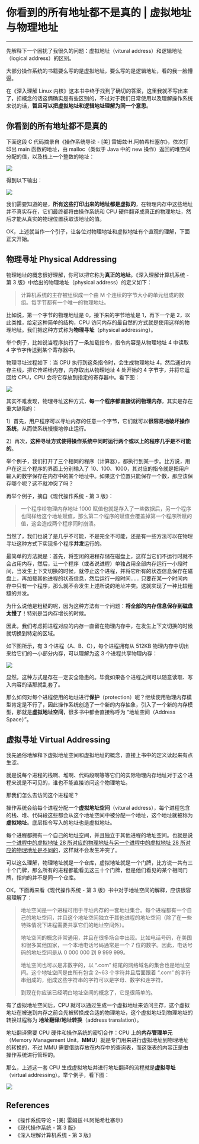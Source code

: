 # 你看到的所有地址都不是真的 | 虚拟地址与物理地址

---

先解释下一个困扰了我很久的问题：虚拟地址（vitural address）和逻辑地址（logical address）的区别。

大部分操作系统的书籍要么写的是虚拟地址，要么写的是逻辑地址，看的我一脸懵逼。

在《深入理解 Linux 内核》这本书中终于找到了确切的答案，这里我就不写出来了，扣概念的话这俩确实是有些区别的，不过对于我们日常使用以及理解操作系统来说的话，**暂且可以把虚拟地址和逻辑地址理解为同一个意思**。

## 你看到的所有地址都不是真的

下面这段 C 代码摘录自《操作系统导论 -  [美] 雷姆兹·H.阿帕希杜塞尔》，依次打印出 main 函数的地址，由 malloc（类似于 Java 中的 new 操作）返回的堆空间分配的值，以及栈上一个整数的地址：

![](https://gitee.com/veal98/images/raw/master/img/20210513130338.png)

得到以下输出：

![](https://gitee.com/veal98/images/raw/master/img/20210513130523.png)

我们需要知道的是，**所有这些打印出来的地址都是虚拟的**，在物理内存中这些地址并不真实存在，它们最终都将由操作系统和 CPU 硬件翻译成真正的物理地址，然后才能从真实的物理位置获取该地址的值。

OK，上述就当作一个引子，让各位对物理地址和虚拟地址有个直观的理解，下面正文开始。

## 物理寻址 Physical  Addressing

物理地址的概念很好理解，你可以把它称为**真正的地址**。《深入理解计算机系统 - 第 3 版》中给出的物理地址（physical address）的定义如下：

> 计算机系统的主存被组织成一个由 M 个连续的字节大小的单元组成的数组。每字节都有一个唯一的物理地址。

比如说，第一个字节的物理地址是 0，接下来的字节地址是 1，再下一个是 2，以此类推，给定这种简单的结构，CPU 访问内存的最自然的方式就是使用这样的物理地址。我们把这种方式称为**物理寻址**（physical  addressing）。

举个例子，比如说当程序执行了一条加载指令，指令内容是从物理地址 4 中读取 4 字节字传送到某个寄存器中。

物理寻址过程如下：当 CPU 执行到这条指令时，会生成物理地址 4，然后通过内存主线，把它传递给内存，内存取出从物理地址 4 处开始的 4 字节字，并将它返回给 CPU，CPU 会将它存放到指定的寄存器中。看下图：

![](https://gitee.com/veal98/images/raw/master/img/20210512224824.png)

其实不难发现，物理寻址这种方式，**每一个程序都直接访问物理内存**，其实是存在重大缺陷的：

1）首先，用户程序可以寻址内存的任意一个字节，它们就可以**很容易地破坏操作系统**，从而使系统慢慢地停止运行。

2）再次，**这种寻址方式使得操作系统中同时运行两个或以上的程序几乎是不可能的**。

举个例子，我们打开了三个相同的程序（计算器），都执行到某一步。比方说，用户在这三个程序的界面上分别输入了 10、100、1000，其对应的指令就是把用户输入的数字保存在内存中的某个地址中。如果这个位置只能保存一个数，那应该保存哪个呢？这不就冲突了吗？

再举个例子，摘自《现代操作系统 - 第 3 版》：

> 一个程序给物理内存地址 1000 赋值也就是存入了一些数据后，另一个程序也同样给这个地址赋值，那么第二个程序的赋值会覆盖掉第一个程序所赋的值，这会造成两个程序同时崩溃。

当然了，我们也说了是几乎不可能，不是完全不可能，还是有一些方法可以在物理寻址这种方式下实现多个程序**并发**运行的。

最简单的方法就是：首先，将空闲的进程存储在磁盘上，这样当它们不运行时就不会占用内存，然后，让一个程序（或者说进程）单独占用全部内存运行一小段时间，当发生上下文切换的时候，就停止这个进程，并将它所有的状态信息保存在磁盘上，再加载其他进程的状态信息，然后运行一段时间...... 只要在某一个时间内存中只有一个程序，那么就不会发生上述所说的地址冲突。这就实现了一种比较粗糙的并发。

为什么说他是粗糙的呢，因为这种方法有一个问题：**将全部的内存信息保存到磁盘太慢了**！特别是当内存增长的时候。

因此，我们考虑把进程对应的内存一直留在物理内存中，在发生上下文切换的时候就切换到特定的区域。

如下图所示，有 3 个进程（A、B、C），每个进程拥有从 512KB 物理内存中切出来给它们的一小部分内存，可以理解为这 3 个进程共享物理内存：

![](https://gitee.com/veal98/images/raw/master/img/20210513110350.png)

显然，这种方式是存在一定安全隐患的。毕竟如果各个进程之间可以随意读取、写入内容的话那就乱套了。

那么如何对每个进程使用的地址进行**保护**（protection）呢？继续使用物理内存模型肯定是不行了，因此操作系统创造了一个新的内存抽象，引入了一个新的内存模型，那就是**虚拟地址空间**，很多书中都会直接称呼为 “地址空间（Address Space）”。

## 虚拟寻址 Virtual Addressing

我先通俗地解释下虚拟地址空间和虚拟地址的概念，直接上书中的定义读起来有点生涩。

就是说每个进程的栈啊、堆啊、代码段啊等等它们的实际物理内存地址对于这个进程来说是不可见的，谁也不能直接访问这个物理地址。

那我们怎么去访问这个进程呢？

操作系统会给每个进程分配一个**虚拟地址空间**（vitural address），每个进程包含的栈、堆、代码段这些都会从这个地址空间中被分配一个地址，这个地址就被称为**虚拟地址**。底层指令写入的地址也是虚拟地址。

每个进程都拥有一个自己的地址空间，并且独立于其他进程的地址空间。也就是说<u>一个进程中的虚拟地址 28 所对应的物理地址与另一个进程中的虚拟地址 28 所对应的物理地址是不同的</u>，这样就不会发生冲突了。

可以这么理解，物理地址就是一个仓库，虚拟地址就是一个门牌，比方说一共有三十个门牌，那么所有的进程都能看见这三十个门牌，但是他们看见的某个相同门牌，指向的并不是同一个仓库。

OK，下面再来看《现代操作系统 - 第 3 版》书中对于地址空间的解释，应该很容易理解了：

> 地址空间是一个进程可用于寻址内存的一套地址集合。每个进程都有一个自己的地址空间，并且这个地址空间独立于其他进程的地址空间（除了在一些特殊情况下进程需要共享它们的地址空间外）。
>
> 地址空间的概念非常通用，并且在很多场合中出现。比如电话号码，在美国和很多其他国家，一个本地电话号码通常是一个 7 位的数字。因此，电话号码的地址空间是从 0 000 000 到 9 999 999。
>
> 地址空间也可以是非数字的，以 “.com” 结尾的网络域名的集合也是地址空间。这个地址空间是由所有包含 2~63 个字符并且后面跟着 “.com” 的字符串组成的，组成这些字符串的字符可以是字母、数字和连字符。
>
> 到现在你应该已经明白地址空间的概念了，它是很简单的。

有了虚拟地址空间后，CPU 就可以通过生成一个虚拟地址来访问主存，这个虚拟地址在被送到内存之前会先被转换成合适的物理地址，这个虚拟地址到物理地址的转换过程称为 **地址翻译/地址转换**（address translation）。

地址翻译需要 CPU 硬件和操作系统的密切合作：CPU 上的**内存管理单元**（Memory Management Unit，**MMU**）就是专门用来进行虚拟地址到物理地址的转换的，不过 MMU 需要借助存放在内存中的查询表，而这张表的内容正是由操作系统进行管理的。

那么，上述这一套 CPU 生成虚拟地址并进行地址翻译的流程就是**虚拟寻址**（virtual addressing）。举个例子，看下图：

![](https://gitee.com/veal98/images/raw/master/img/20210513124736.png)

## References

- 《操作系统导论 -  [美] 雷姆兹·H.阿帕希杜塞尔》
- 《现代操作系统 - 第 3 版》
- 《深入理解计算机系统 - 第 3 版》

